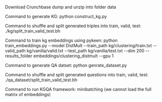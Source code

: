 Download Crunchbase dump and unzip into folder data

Command to generate KG: python construct_kg.py

Command to shuffle and split generated triples into train, valid, test: ./kg/split_train_valid_test.bh

Command to train kg embeddings using pykeen:
python train_embeddings.py --model DistMult --train_path kg/clustering/train.txt --valid_path kg/vanilla/valid.txt --test_path kg/vanilla/test.txt --dim 200 --results_folder embeddings/clustering_distmult --gpu 1

Command to generate QA datset: python genrate_dataset.py

Command to shuffle and split generated questions into train, valid, test: ./qa_dataset/split_train_valid_test.bh

Command to run KGQA framework: minibatching (we cannot load the full matrix of embeddings)
